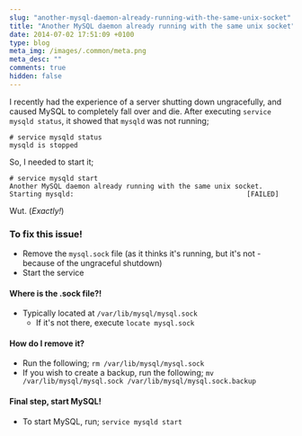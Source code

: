 ```yaml
---
slug: "another-mysql-daemon-already-running-with-the-same-unix-socket"
title: "Another MySQL daemon already running with the same unix socket"
date: 2014-07-02 17:51:09 +0100
type: blog
meta_img: /images/.common/meta.png 
meta_desc: ""
comments: true
hidden: false
---
```


I recently had the experience of a server shutting down ungracefully, and caused MySQL to completely fall over and die. After executing `service mysqld status`, it showed that `mysqld` was not running;

```
# service mysqld status
mysqld is stopped
```

So, I needed to start it;

```
# service mysqld start
Another MySQL daemon already running with the same unix socket.
Starting mysqld:                                           [FAILED]
```

Wut. (*Exactly!*)

### To fix this issue!

 * Remove the `mysql.sock` file (as it thinks it's running, but it's not - because of the ungraceful shutdown)
 * Start the service
 
#### Where is the .sock file?!
  * Typically located at `/var/lib/mysql/mysql.sock`
    * If it's not there, execute `locate mysql.sock`
    
#### How do I remove it?
  * Run the following; `rm /var/lib/mysql/mysql.sock`
  * If you wish to create a backup, run the following; `mv /var/lib/mysql/mysql.sock /var/lib/mysql/mysql.sock.backup`
  
  
#### Final step, start MySQL!
  * To start MySQL, run; `service mysqld start`
  
 
